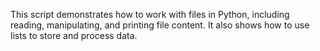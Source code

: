 This script demonstrates how to work with files in Python, including reading, manipulating, and printing file content. It also shows how to use lists to store and process data.
